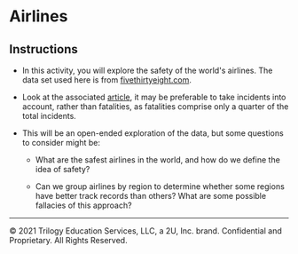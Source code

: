 # Airlines

## Instructions

* In this activity, you will explore the safety of the world's airlines. The data set used here is from [fivethirtyeight.com](https://github.com/fivethirtyeight/data/tree/master/airline-safety).

* Look at the associated [article](https://fivethirtyeight.com/features/should-travelers-avoid-flying-airlines-that-have-had-crashes-in-the-past/), it may be preferable to take incidents into account, rather than fatalities, as fatalities comprise only a quarter of the total incidents.

* This will be an open-ended exploration of the data, but some questions to consider might be:

  * What are the safest airlines in the world, and how do we define the idea of safety?

  * Can we group airlines by region to determine whether some regions have better track records than others? What are some possible fallacies of this approach?

---

© 2021 Trilogy Education Services, LLC, a 2U, Inc. brand.  Confidential and Proprietary.  All Rights Reserved.
